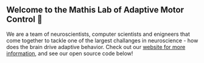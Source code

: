 ## Welcome to the Mathis Lab of Adaptive Motor Control 👋

We are a team of neuroscientists, computer scientists and enigneers that come together to tackle one of the largest challanges in neuroscience - how does the brain drive adaptive behavior.
Check out our [website for more information](http://www.mackenziemathislab.org/), and see our open source code below!

